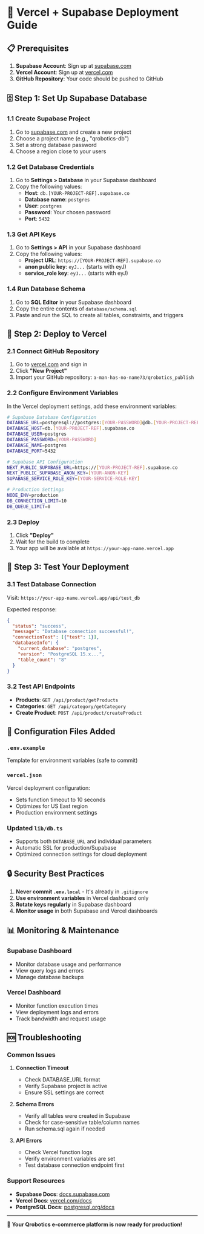 # 🚀 Vercel + Supabase Deployment Guide

## 📋 Prerequisites

1. **Supabase Account**: Sign up at [supabase.com](https://supabase.com)
2. **Vercel Account**: Sign up at [vercel.com](https://vercel.com)
3. **GitHub Repository**: Your code should be pushed to GitHub

## 🗄️ Step 1: Set Up Supabase Database

### 1.1 Create Supabase Project
1. Go to [supabase.com](https://supabase.com) and create a new project
2. Choose a project name (e.g., "qrobotics-db")
3. Set a strong database password
4. Choose a region close to your users

### 1.2 Get Database Credentials
1. Go to **Settings > Database** in your Supabase dashboard
2. Copy the following values:
   - **Host**: `db.[YOUR-PROJECT-REF].supabase.co`
   - **Database name**: `postgres`
   - **User**: `postgres`
   - **Password**: Your chosen password
   - **Port**: `5432`

### 1.3 Get API Keys
1. Go to **Settings > API** in your Supabase dashboard
2. Copy the following values:
   - **Project URL**: `https://[YOUR-PROJECT-REF].supabase.co`
   - **anon public key**: `eyJ...` (starts with eyJ)
   - **service_role key**: `eyJ...` (starts with eyJ)

### 1.4 Run Database Schema
1. Go to **SQL Editor** in your Supabase dashboard
2. Copy the entire contents of `database/schema.sql`
3. Paste and run the SQL to create all tables, constraints, and triggers

## 🚀 Step 2: Deploy to Vercel

### 2.1 Connect GitHub Repository
1. Go to [vercel.com](https://vercel.com) and sign in
2. Click **"New Project"**
3. Import your GitHub repository: `a-man-has-no-name73/qrobotics_publish`

### 2.2 Configure Environment Variables
In the Vercel deployment settings, add these environment variables:

```bash
# Supabase Database Configuration
DATABASE_URL=postgresql://postgres:[YOUR-PASSWORD]@db.[YOUR-PROJECT-REF].supabase.co:5432/postgres
DATABASE_HOST=db.[YOUR-PROJECT-REF].supabase.co
DATABASE_USER=postgres
DATABASE_PASSWORD=[YOUR-PASSWORD]
DATABASE_NAME=postgres
DATABASE_PORT=5432

# Supabase API Configuration
NEXT_PUBLIC_SUPABASE_URL=https://[YOUR-PROJECT-REF].supabase.co
NEXT_PUBLIC_SUPABASE_ANON_KEY=[YOUR-ANON-KEY]
SUPABASE_SERVICE_ROLE_KEY=[YOUR-SERVICE-ROLE-KEY]

# Production Settings
NODE_ENV=production
DB_CONNECTION_LIMIT=10
DB_QUEUE_LIMIT=0
```

### 2.3 Deploy
1. Click **"Deploy"**
2. Wait for the build to complete
3. Your app will be available at `https://your-app-name.vercel.app`

## 🧪 Step 3: Test Your Deployment

### 3.1 Test Database Connection
Visit: `https://your-app-name.vercel.app/api/test_db`

Expected response:
```json
{
  "status": "success",
  "message": "Database connection successful!",
  "connectionTest": [{"test": 1}],
  "databaseInfo": {
    "current_database": "postgres",
    "version": "PostgreSQL 15.x...",
    "table_count": "8"
  }
}
```

### 3.2 Test API Endpoints
- **Products**: `GET /api/product/getProducts`
- **Categories**: `GET /api/category/getCategory`
- **Create Product**: `POST /api/product/createProduct`

## 🔧 Configuration Files Added

### `.env.example`
Template for environment variables (safe to commit)

### `vercel.json`
Vercel deployment configuration:
- Sets function timeout to 10 seconds
- Optimizes for US East region
- Production environment settings

### Updated `lib/db.ts`
- Supports both `DATABASE_URL` and individual parameters
- Automatic SSL for production/Supabase
- Optimized connection settings for cloud deployment

## 🔒 Security Best Practices

1. **Never commit `.env.local`** - It's already in `.gitignore`
2. **Use environment variables** in Vercel dashboard only
3. **Rotate keys regularly** in Supabase dashboard
4. **Monitor usage** in both Supabase and Vercel dashboards

## 📊 Monitoring & Maintenance

### Supabase Dashboard
- Monitor database usage and performance
- View query logs and errors
- Manage database backups

### Vercel Dashboard
- Monitor function execution times
- View deployment logs and errors
- Track bandwidth and request usage

## 🆘 Troubleshooting

### Common Issues

1. **Connection Timeout**
   - Check DATABASE_URL format
   - Verify Supabase project is active
   - Ensure SSL settings are correct

2. **Schema Errors**
   - Verify all tables were created in Supabase
   - Check for case-sensitive table/column names
   - Run schema.sql again if needed

3. **API Errors**
   - Check Vercel function logs
   - Verify environment variables are set
   - Test database connection endpoint first

### Support Resources
- **Supabase Docs**: [docs.supabase.com](https://docs.supabase.com)
- **Vercel Docs**: [vercel.com/docs](https://vercel.com/docs)
- **PostgreSQL Docs**: [postgresql.org/docs](https://postgresql.org/docs)

---

🎉 **Your Qrobotics e-commerce platform is now ready for production!**

